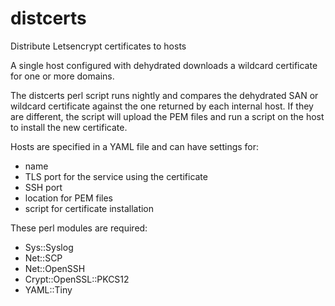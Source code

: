 # distcerts
Distribute Letsencrypt certificates to hosts

A single host configured with dehydrated downloads a wildcard certificate for one or more domains.

The distcerts perl script runs nightly and compares the dehydrated SAN or wildcard certificate against the one returned by each internal host. If they are different, the script will upload the PEM files and run a script on the host to install the new certificate.

Hosts are specified in a YAML file and can have settings for:
- name
- TLS port for the service using the certificate
- SSH port
- location for PEM files
- script for certificate installation

These perl modules are required:
- Sys::Syslog
- Net::SCP
- Net::OpenSSH
- Crypt::OpenSSL::PKCS12
- YAML::Tiny
